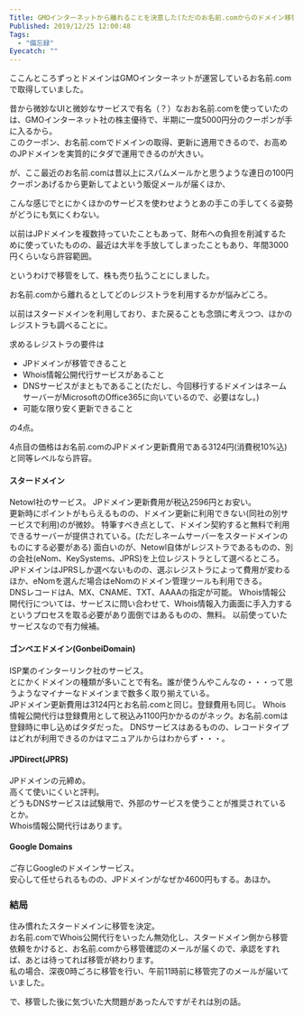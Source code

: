 ```yaml
---
Title: GMOインターネットから離れることを決意した(ただのお名前.comからのドメイン移管の話)
Published: 2019/12/25 12:00:48
Tags:
  - "備忘録"
Eyecatch: ""
---
```

ここんところずっとドメインはGMOインターネットが運営しているお名前.comで取得していました。  

昔から微妙なUIと微妙なサービスで有名（？）なおお名前.comを使っていたのは、GMOインターネット社の株主優待で、半期に一度5000円分のクーポンが手に入るから。  
このクーポン、お名前.comでドメインの取得、更新に適用できるので、お高めのJPドメインを実質的にタダで運用できるのが大きい。  

が、ここ最近のお名前.comは昔以上にスパムメールかと思うような連日の100円クーポンあげるから更新してよという販促メールが届くほか、

<?# Twitter 1181110223357890560 /?>

こんな感じでとにかくほかのサービスを使わせようとあの手この手してくる姿勢がどうにも気にくわない。  


以前はJPドメインを複数持っていたこともあって、財布への負担を削減するために使っていたものの、最近は大半を手放してしまったこともあり、年間3000円くらいなら許容範囲。  

というわけで移管をして、株も売り払うことにしました。  


お名前.comから離れるとしてどのレジストラを利用するかが悩みどころ。  

以前はスタードメインを利用しており、また戻ることも念頭に考えつつ、ほかのレジストラも調べることに。  

求めるレジストラの要件は

* JPドメインが移管できること
* Whois情報公開代行サービスがあること
* DNSサービスがまともであること(ただし、今回移行するドメインはネームサーバーがMicrosoftのOffice365に向いているので、必要はなし。)
* 可能な限り安く更新できること

の4点。

4点目の価格はお名前.comのJPドメイン更新費用である3124円(消費税10%込)と同等レベルなら許容。  

#### スタードメイン 
Netowl社のサービス。 
JPドメイン更新費用が税込2596円とお安い。  
更新時にポイントがもらえるものの、ドメイン更新に利用できない(同社の別サービスで利用)のが微妙。
特筆すべき点として、ドメイン契約すると無料で利用できるサーバーが提供されている。(ただしネームサーバーをスタードメインのものにする必要がある)
面白いのが、Netowl自体がレジストラであるものの、別の会社(eNom、KeySystems、JPRS)を上位レジストラとして選べるところ。JPドメインはJPRSしか選べないものの、選ぶレジストラによって費用が変わるほか、eNomを選んだ場合はeNomのドメイン管理ツールも利用できる。  
DNSレコードはA、MX、CNAME、TXT、AAAAの指定が可能。
Whois情報公開代行については、サービスに問い合わせて、Whois情報入力画面に手入力するというプロセスを取る必要があり面倒ではあるものの、無料。
以前使っていたサービスなので有力候補。

#### ゴンベエドメイン(GonbeiDomain)  
ISP業のインターリンク社のサービス。  
とにかくドメインの種類が多いことで有名。誰が使うんやこんなの・・・って思うようなマイナーなドメインまで数多く取り揃えている。  
JPドメイン更新費用は3124円とお名前.comと同じ。登録費用も同じ。
Whois情報公開代行は登録費用として税込み1100円かかるのがネック。お名前.comは登録時に申し込めばタダだった。
DNSサービスはあるものの、レコードタイプはどれが利用できるのかはマニュアルからはわからず・・・。

#### JPDirect(JPRS)
JPドメインの元締め。  
高くて使いにくいと評判。  
どうもDNSサービスは試験用で、外部のサービスを使うことが推奨されているとか。  
Whois情報公開代行はあります。

#### Google Domains  
ご存じGoogleのドメインサービス。  
安心して任せられるものの、JPドメインがなぜか4600円もする。あほか。  

### 結局  
住み慣れたスタードメインに移管を決定。  
お名前.comでWhois公開代行をいったん無効化し、スタードメイン側から移管依頼をかけると、お名前.comから移管確認のメールが届くので、承認をすれば、あとは待ってれば移管が終わります。  
私の場合、深夜0時ごろに移管を行い、午前11時前に移管完了のメールが届いていました。  

で、移管した後に気づいた大問題があったんですがそれは別の話。
